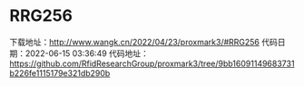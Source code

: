 # RRG256
下载地址：http://www.wangk.cn/2022/04/23/proxmark3/#RRG256
代码日期：2022-06-15 03:36:49
代码地址：https://github.com/RfidResearchGroup/proxmark3/tree/9bb16091149683731b226fe1115179e321db290b
